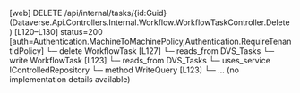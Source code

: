 [web] DELETE /api/internal/tasks/{id:Guid}  (Dataverse.Api.Controllers.Internal.Workflow.WorkflowTaskController.Delete)  [L120–L130] status=200 [auth=Authentication.MachineToMachinePolicy,Authentication.RequireTenantIdPolicy]
  └─ delete WorkflowTask [L127]
    └─ reads_from DVS_Tasks
  └─ write WorkflowTask [L123]
    └─ reads_from DVS_Tasks
  └─ uses_service IControlledRepository<WorkflowTask>
    └─ method WriteQuery [L123]
      └─ ... (no implementation details available)


